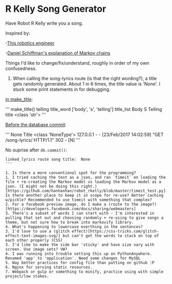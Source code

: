 # R Kelly Song Generator

Have Robot R Kelly write you a song. 

Inspired by:

-[This robotics engineer](https://www.youtube.com/watch?v=20EfiLHG9aY)

-[Daniel Schiffman's explanation of Markov chains](https://www.youtube.com/watch?v=eGFJ8vugIWA)

Things I'd like to change/fix/understand, roughly in order of my own confusedness.
1. When calling the song-lyrics route (is that the right wording?), a title gets randomly generated. About 1 in 6 times, the title value is 'None'. 
I stuck some print statements in for debugging.

[in make_title](https://github.com/hanhanhan/robot_rkelly/blob/master/app/main/views.py#L64):

'''
make_title() telling title_word ['body', 's', 'telling'] title_list Body S Telling title <class 'str'>
'''

[Before the database commit](https://github.com/hanhanhan/robot_rkelly/blob/master/app/main/views.py#L79):

'''
None Title <class 'NoneType'>
127.0.0.1 - - [23/Feb/2017 14:02:59] "GET /song-lyrics/ HTTP/1.1" 302 -
[N]
'''

No suprise after `db.commit()`:
```
linked_lyrics route song title:  None
'''

1. Is there a more conventional spot for the programming?
1. I tried caching the text as a json, and ran `timeit` on loading the file + re-creating the Markov model vs loading the Markov model as a json. (I might not be doing this right.)[https://github.com/hanhanhan/robot_rkelly/blob/master/timeit_test.py]. Is there another place to keep it in scope for re-use? Better caching w/pickle? Recommended to use timeit with something that complex?
2. For a facebook preview image, do I make a (route to the image?)[https://developers.facebook.com/docs/sharing/webmasters]
3. There's a subset of words I can start with - I'm interested in pulling that set out and choosing randomly + re-using to give songs a theme, but not sure how to break into markovify library.
4. What's happening to lowercase everthing in the sentences?
3. I'd love to use a (glitch effect)[https://css-tricks.com/glitch-effect-text-images-svg/] but can't get the words to stack on top of each other properly (CSS)
3. I'd like to make the side bar 'sticky' and have size vary with screen. Use image sets? VW? 
4. I was running into trouble setting this up on PythonAnywhere. Renamed 'app' to 'application'. Need some changes for MySQL
5. Way better practices for config file than putting on github :P
6. Nginx for serving static resources.
7. Webpack or gulp or something to minify, practice using with simple project/low stakes.


